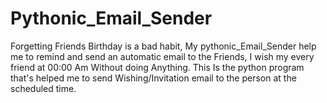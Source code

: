 # Pythonic_Email_Sender
Forgetting Friends Birthday is a bad habit, My pythonic_Email_Sender help me to remind and send an automatic email to the Friends, I wish my every friend at 00:00 Am Without doing Anything. This Is the python program that's helped me to send Wishing/Invitation email to the person at the scheduled time.
